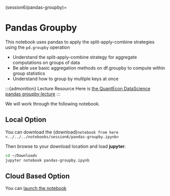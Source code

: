 (session6/pandas-groupby)=
# Pandas Groupby

This notebook uses pandas to apply the split-apply-combine strategies using the `pd.groupby` operation

* Understand the split-apply-combine strategy for aggregate computations on groups of data
* Be able use basic aggregation methods on df.groupby to compute within group statistics
* Understand how to group by multiple keys at once

:::{admonition} Lecture Resource
Here is [the QuantEcon DataScience pandas groupby lecture](https://datascience.quantecon.org/pandas/groupby.html)
:::

We will work through the following notebook.

## Local Option

You can download the {download}`notebook from here <../../../notebooks/session6/pandas-groupby.ipynb>`

Then browse to your download location and load **jupyter**:

```bash
cd ~/Downloads
jupyter notebook pandas-groupby.ipynb
```

## Cloud Based Option

You can [launch the notebook](https://mybinder.org/v2/gh/QuantEcon/2021-workshop-rsit/main?filepath=notebooks%2Fsession6%2Fpandas-groupby.ipynb)
